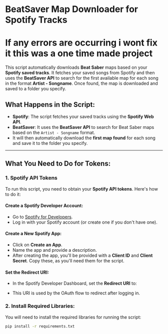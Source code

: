 # BeatSaver Map Downloader for Spotify Tracks

# If any errors are occurring i wont fix it this was a one time made project

This script automatically downloads **Beat Saber** maps based on your **Spotify saved tracks**. It fetches your saved songs from Spotify and then uses the **BeatSaver API** to search for the first available map for each song in the format **Artist - Songname**. Once found, the map is downloaded and saved to a folder you specify.

## What Happens in the Script:
- **Spotify**: The script fetches your saved tracks using the **Spotify Web API**.
- **BeatSaver**: It uses the **BeatSaver API** to search for Beat Saber maps based on the `Artist - Songname` format.
- It will then automatically download the **first map found** for each song and save it to the folder you specify.

---

## What You Need to Do for Tokens:

### 1. **Spotify API Tokens**

To run this script, you need to obtain your **Spotify API tokens**. Here's how to do it:

#### **Create a Spotify Developer Account:**
- Go to [Spotify for Developers](https://developer.spotify.com/dashboard/applications).
- Log in with your Spotify account (or create one if you don't have one).

#### **Create a New Spotify App:**
- Click on **Create an App**.
- Name the app and provide a description.
- After creating the app, you'll be provided with a **Client ID** and **Client Secret**. Copy these, as you'll need them for the script.

#### **Set the Redirect URI:**
- In the Spotify Developer Dashboard, set the **Redirect URI** to:


- This URI is used by the OAuth flow to redirect after logging in.

### 2. **Install Required Libraries:**

You will need to install the required libraries for running the script:

```bash
pip install -r requirements.txt
